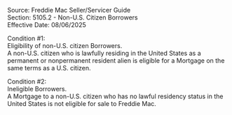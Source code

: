Source: Freddie Mac Seller/Servicer Guide  
Section: 5105.2 - Non-U.S. Citizen Borrowers  
Effective Date: 08/06/2025  

Condition #1:  
Eligibility of non-U.S. citizen Borrowers.  
A non-U.S. citizen who is lawfully residing in the United States as a permanent or nonpermanent resident alien is eligible for a Mortgage on the same terms as a U.S. citizen.  

Condition #2:  
Ineligible Borrowers.  
A Mortgage to a non-U.S. citizen who has no lawful residency status in the United States is not eligible for sale to Freddie Mac.
